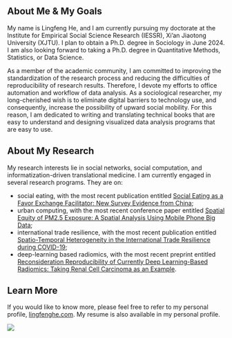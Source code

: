 ## About Me & My Goals

My name is Lingfeng He, and I am currently pursuing my doctorate at the Institute for Empirical Social Science Research (IESSR), Xi’an Jiaotong University (XJTU). I plan to obtain a Ph.D. degree in Sociology in June 2024. I am also looking forward to taking a Ph.D. degree in Quantitative Methods, Statistics, or Data Science.  

As a member of the academic community, I am committed to improving the standardization of the research process and reducing the difficulties of reproducibility of research results. Therefore, I devote my efforts to office automation and workflow of data analysis. As a sociological researcher, my long-cherished wish is to eliminate digital barriers to technology use, and consequently, increase the possibility of upward social mobility. For this reason, I am dedicated to writing and translating technical books that are easy to understand and designing visualized data analysis programs that are easy to use.  

## About My Research

My research interests lie in social networks, social computation, and informatization-driven translational medicine.  I am currently engaged in several research programs. They are on:

- social eating, with the most recent publication entitled [Social Eating as a Favor Exchange Facilitator: New Survey Evidence from China](https://lingfenghe.com/);
- urban computing, with the most recent conference paper entitled [Spatial Equity of PM2.5 Exposure: A Spatial Analysis Using Mobile Phone Big Data](https://lingfenghe.com/research/f/conference-paper-accepted-by-the-2nd-workshop-of-ayg);
- international trade resilience, with the most recent publication entitled [Spatio-Temporal Heterogeneity in the International Trade Resilience during COVID-19](https://lingfenghe.com/research/f/publication-in-applied-geography-1);
- deep-learning based radiomics, with the most recent preprint entitled [Reconsideration Reproducibility of Currently Deep Learning-Based Radiomics: Taking Renal Cell Carcinoma as an Example](https://lingfenghe.com/research/f/preprint-about-deep-learning-radiomics-reproducibility-at-ssrn).

## Learn More

If you would like to know more, please feel free to refer to my personal profile, [lingfenghe.com](https://lingfenghe.com/). My resume is also available in my personal profile.

<img align="center" src="https://github-readme-stats.vercel.app/api/top-langs/?username=hedaozi">
